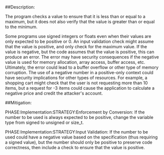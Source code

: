 ##Description:

The program checks a value to ensure that it is less than or equal to a maximum, but it does not also verify that the value is greater than or equal to the minimum.

Some programs use signed integers or floats even when their values are only expected to be positive or 0. An input validation check might assume that the value is positive, and only check for the maximum value. If the value is negative, but the code assumes that the value is positive, this can produce an error. The error may have security consequences if the negative value is used for memory allocation, array access, buffer access, etc. Ultimately, the error could lead to a buffer overflow or other type of memory corruption. The use of a negative number in a positive-only context could have security implications for other types of resources. For example, a shopping cart might check that the user is not requesting more than 10 items, but a request for -3 items could cause the application to calculate a negative price and credit the attacker's account.

##Mitigation:


PHASE:Implementation:STRATEGY:Enforcement by Conversion:
If the number to be used is always expected to be positive, change the variable type from signed to unsigned or size_t.

PHASE:Implementation:STRATEGY:Input Validation:
If the number to be used could have a negative value based on the specification (thus requiring a signed value), but the number should only be positive to preserve code correctness, then include a check to ensure that the value is positive.

